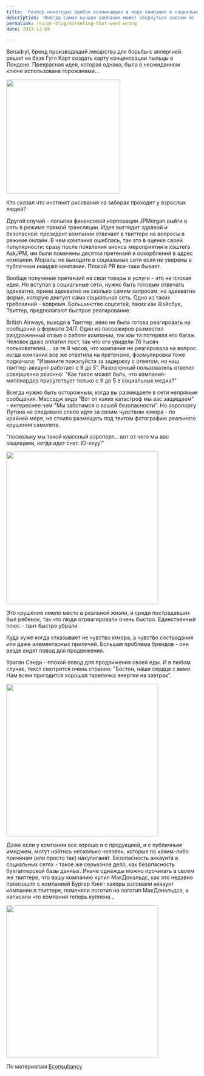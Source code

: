 ```yaml
---
title: 'Разбор некоторых ошибок возникающих в ходе кампаний в социальных сетях'
description: 'Иногда самая лучшая кампания может обернуться совсем не так, как планировалось. И далеко не всегда виноват тот, кто эту кампанию планировал или тот, кто ее воплощал.'
permalink: /ru/pr-blog/marketing-that-went-wrong
date: 2013-12-09

---
```


Benadryl, бренд производящий лекарства для борьбы с аллергией. решил на базе Гугл Карт создать карту концентрации пыльцы в Лондоне. Прекрасная идея, которая однако, была в неожиданном ключе использована горожанами....

<img src="http://assets.econsultancy.com/images/0004/0669/Benadryl.png" alt="" width="300">

Кто сказал что инстинкт рисования на заборах проходит у взрослых людей?

Другой случай - попытка финансовой корпорации JPMorgan выйти в сеть в режиме прямой трансляции. Идея выглядит здравой и безопасной: президент компании отвечает в твиттере на вопросы в режиме онлайн. В чем компания ошиблась, так это в оценке своей популярности: сразу после появления анонса мероприятия и хэштега AskJPM, им были помечены десятки претензий и оскорблений в адрес компании. Мораль: не выходите в социальные сети если не уверены в публичном имидже компании. Плохой PR все-таки бывает.

Вообще получение претензий на  свои товары и услуги - это не плохая идея. Но вступая в социальные сети, нужно быть готовым отвечать адекватно, прием адекватно не сколько самим запросам, но адекватно форме, которую диктует сама социальная сеть. Одно из таких требований - вовремя. Большинство соцсетей, таких как Фэйсбук, Твиттер, предполагают быстрое реагирование.

British Airways, выходя в Твиттер, явно не была готова реагировать на сообщения в формате 24/7. Один из пассажиров разместил раздраженный отзыв о работе компании, так как та потеряла его багаж. Человек даже оплатил пост, так что его увидели 76 тысяч пользователей.... за те 8 часов, что компания не реагировала на вопрос. когда компания все же ответила на претензию, формулировка тоже подкачала: "Извините пожалуйста за задержку с ответом, но наш твиттер-аккаунт работает с 9 до 5". Разозленный пользователь ответил совершенно резонно: "Как такое может быть, что компания-миллиардер присутствует только с 9 до 5 в социальных медиа?"

Всегда нужно быть осторожным, когда вы размещаете в сети непрямые сообщения. Мессадж вида "Вот от каких катастроф мы вас защищаем"  - интереснее чем "Мы заботимся о вашей безопасности". Но аэропорту Лутона не  следовало слепо идти за своим чувством юмора - по крайней мере, не стоило размещать под твитом фотографию реального крушения самолета.

"поскольку мы такой классный аэропорт... вот от чего мы вас защищаем, когда идет снег. Ю-ххуу!"

<img src="http://assets.econsultancy.com/images/0004/0674/luton_airport.jpg" alt="" width="400">

Это крушение имело место в реальной жизни, и среди пострадавших был ребенок, так что люди отреагировали очень быстро. Единственный плюс - твит быстро убрали.

Куда хуже когда отказывает не чувство юмора, а чувство сострадания или даже элементарных приличий. Большая проблема брендов - они везде видят повод для продвижения.

Ураган Сэнди - плохой повод для продвижения своей еды. И в любом случае, текст смотрится очень странно: "Бостон, наши сердца с вами. Нам всем пригодится хорошая тарелочка энергии на завтрак".

<img src="http://assets.econsultancy.com/images/resized/0004/0676/epicurious-blog-full.jpeg" alt="" width="400">

Даже если у компании все хорошо и с продукцией, и с публичным имиджем, могут найтись несколько человек, которые по каким-либо причинам (или просто так) нахулиганят. Безопасность аккаунта в социальных сетях - такое же серьезное дело, как безопасность бухгалтерской базы данных. Иначе однажды можно прочитать в своем же твиттере, что вашу компанию купил МакДональдс, как это недавно произошло с компанией Бургер Кинг: хакеры взломали аккаунт компании в твиттере, поменяли логотип на логотип МакДональдса, и написали что компания теперь куплена...

<img src="http://assets.econsultancy.com/images/resized/0004/0691/bk-blog-full.jpg" alt="" width="400">

По материалам <a href="http://econsultancy.com/ru/blog/63901-the-top-16-social-media-fails-of-2013">Econsultancy</a>


